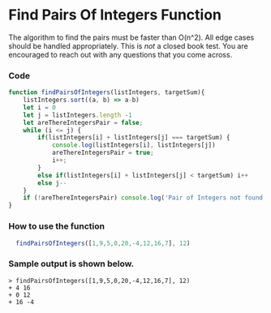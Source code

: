 # Find Pairs Of Integers Function
The algorithm to find the pairs must be faster than O(n^2). All edge cases
should be handled appropriately. This is _not_ a closed book test. You are
encouraged to reach out with any questions that you come across.

### Code
```javascript
function findPairsOfIntegers(listIntegers, targetSum){
    listIntegers.sort((a, b) => a-b)
    let i = 0
    let j = listIntegers.length -1
    let areThereIntegersPair = false;
    while (i <= j) {
        if(listIntegers[i] + listIntegers[j] === targetSum) {
            console.log(listIntegers[i], listIntegers[j])
            areThereIntegersPair = true;
            i++;
        }
        else if(listIntegers[i] + listIntegers[j] < targetSum) i++
        else j--
    }
    if (!areThereIntegersPair) console.log('Pair of Integers not found');
}
```

### How to use the function
```javascript
  findPairsOfIntegers([1,9,5,0,20,-4,12,16,7], 12)
```

### Sample output is shown below.
```
> findPairsOfIntegers([1,9,5,0,20,-4,12,16,7], 12)
+ 4 16
+ 0 12
+ 16 -4
```
